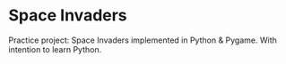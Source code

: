# Space Invaders
Practice project: Space Invaders implemented in Python & Pygame.
With intention to learn Python.

